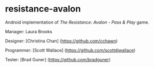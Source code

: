 # resistance-avalon
Android implementation of <em>The Resistance: Avalon - Pass &amp; Play</em> game.

Manager: Laura Brooks

Designer: [Christina Chan] (https://github.com/cchawn)

Programmer: [Scott Wallace] (https://github.com/scottdjwallace)

Tester: [Brad Guner] (https://github.com/bradguner)
